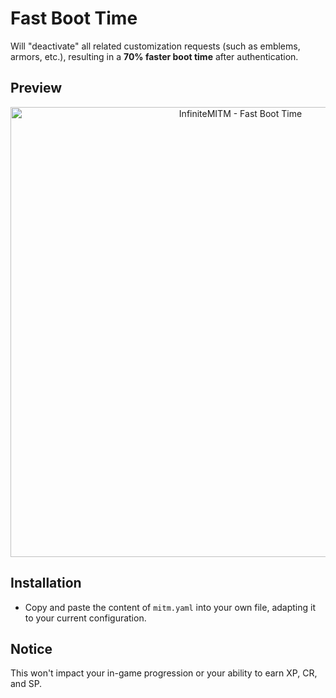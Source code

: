 # Fast Boot Time

Will "deactivate" all related customization requests (such as emblems, armors, etc.), resulting in a **70% faster boot time** after authentication.

## Preview

<p align="center">
    <img alt="InfiniteMITM - Fast Boot Time" title="InfiniteMITM - Fast Boot Time" src="./preview.gif?v=1" width="720" />
</p>

## Installation

-   Copy and paste the content of `mitm.yaml` into your own file, adapting it to your current configuration.

## Notice

This won't impact your in-game progression or your ability to earn XP, CR, and SP.
